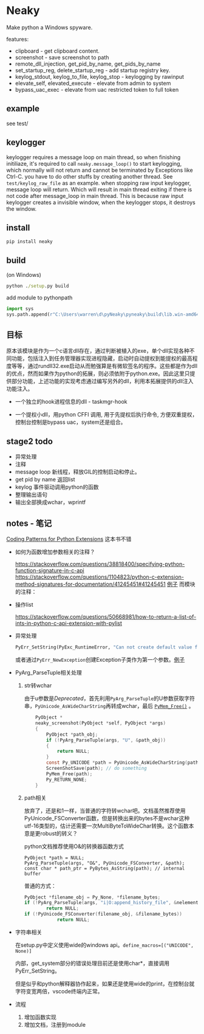 # Neaky

Make python a Windows spyware.

features:
- clipboard - get clipboard content.
- screenshot - save screenshot to path
- remote_dll_injection, get_pid_by_name, get_pids_by_name 
- set_startup_reg, delete_startup_reg - add startup registry key.
- keylog_stdout, keylog_to_file, keylog_stop - keylogging by rawinput
- elevate_self, elevated_execute - elevate from admin to system
- bypass_uac_exec - elevate from uac restricted token to full token

## example
see test/

## keylogger
keylogger requires a message loop on main thread, so when finishing initiliaze, it's required to call `neaky.message_loop()` to start keylogging, which normally will not return and cannot be terminated by Exceptions like Ctrl-C. you have to do other stuffs by creating another thread. See `test/keylog_raw_file` as an example.
when stopping raw input keylogger, message loop will return. Which will result in main thread exiting if there is not code after message_loop in main thread. This is because raw input keylogger creates a invisible window, when the keylogger stops, it destroys the window.

## install
```
pip install neaky
```

## build

(on Windows)

```cmd
python ./setup.py build
```

add module to pythonpath
```python
import sys
sys.path.append(r"C:\Users\warren\d\pyNeaky\pyneaky\build\lib.win-amd64-3.8")
```

## 目标

原本该模块是作为一个c语言dll存在，通过判断被植入的exe，单个dll实现各种不同功能，包括注入到任务管理器实现进程隐藏，启动时自动提权到能提权的最高程度等等，通过rundll32.exe启动从而勉强算是有微软签名的程序。这些都是作为dll的优点，然而如果作为python的拓展，则必须依附于python.exe。因此这里只提供部分功能，上述功能的实现考虑通过编写另外的dll，利用本拓展提供的dll注入功能注入。

- 一个独立的hook进程信息的dll - taskmgr-hook

- 一个提权小dll，用python CFFI 调用, 用于先提权后执行命令, 方便双重提权，控制台控制是bypass uac，system还是组合。


## stage2 todo

- 异常处理
- 注释
- message loop 新线程，释放GIL的控制启动和停止。
- get pid by name 返回list
- keylog 事件驱动调用python的函数
- 整理输出语句
- 输出全部换成wchar，wprintf

## notes - 笔记

[Coding Patterns for Python Extensions](https://pythonextensionpatterns.readthedocs.io/en/latest/index.html) 这本书不错

- 如何为函数增加参数相关的注释？

    https://stackoverflow.com/questions/38818400/specifying-python-function-signature-in-c-api
    https://stackoverflow.com/questions/1104823/python-c-extension-method-signatures-for-documentation/41245451#41245451
    [例子](https://github.com/MSeifert04/iteration_utilities/blob/master/src/iteration_utilities/_iteration_utilities/docsfunctions.h)
    而模块的注释：

- 操作list

    https://stackoverflow.com/questions/50668981/how-to-return-a-list-of-ints-in-python-c-api-extension-with-pylist

- 异常处理

    ```python
    PyErr_SetString(PyExc_RuntimeError, "Can not create default value for " #name);
    ```
    或者通过`PyErr_NewException`创建Exception子类作为第一个参数。[例子](https://docs.python.org/3/extending/extending.html#intermezzo-errors-and-exceptions) 

- PyArg_ParseTuple相关处理

    1. str转wchar

       由于u参数是*Deprecated*，首先利用`PyArg_ParseTuple`的U参数获取字符串，`PyUnicode_AsWideCharString`再转成wchar，最后 [`PyMem_Free()`](https://docs.python.org/3/c-api/memory.html#c.PyMem_Free) 。

       ```c
           PyObject *
           neaky_screenshot(PyObject *self, PyObject *args)
           {
               PyObject *path_obj;
               if (!PyArg_ParseTuple(args, "U", &path_obj))
               {
                   return NULL;
               }
               const Py_UNICODE *path = PyUnicode_AsWideCharString(path_obj, NULL);
               ScreenShotSave(path); // do something
               PyMem_Free(path);
               Py_RETURN_NONE;
           }
       ```

       

    2. path相关

       放弃了，还是和1一样，当普通的字符转wchar吧。文档虽然推荐使用PyUnicode_FSConverter函数，但是转换出来的bytes不是wchar这种utf-16类型的，估计还需要一次MultiByteToWideChar转换。这个函数本意是更robust的转义？

       python文档推荐使用O&的转换器函数方式

       ```
       PyObject *path = NULL;
       PyArg_ParseTuple(args, "O&", PyUnicode_FSConverter, &path);
       const char * path_ptr = PyBytes_AsString(path); // internal buffer
       ```

       普通的方式：

       ```cpp
       PyObject *filename_obj = Py_None, *filename_bytes;
       if (!PyArg_ParseTuple(args, "i|O:append_history_file", &nelements, &filename_obj))
               return NULL;
       if (!PyUnicode_FSConverter(filename_obj, &filename_bytes))
                   return NULL;
       ```

       

- 字符串相关

  在setup.py中定义使用wide的windows api。`define_macros=[("UNICODE", None)]`

  内部，get_system部分的错误处理目前还是使用char*，直接调用PyErr_SetString。

  但是似乎和python解释器协作起来，如果还是使用wide的print，在控制台就字符变宽两倍，vscode终端内正常。



- 流程
    1. 增加函数实现
    2. 增加文档，注册到module
